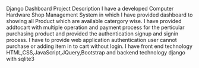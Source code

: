 Django Dashboard Project Description
I have a developed Computer Hardware Shop Management System in which I have provided dashboard to showing all Product which are available catergory wise. 
I have provided addtocart with multiple operation and payment process for the perticular purchasing product and provided the authentication signup and signin process.
I have to provide web application authentication user cannot purchase or adding item in to cart without login.
I have front end technology HTML,CSS,JavaScript,JQuery,Bootstrap and backend technology django with sqlite3
